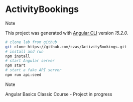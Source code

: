 # ActivityBookings

> [!NOTE]
> This project was generated with [Angular CLI](https://github.com/angular/angular-cli) version _15.2.0._

```bash
# clone lab from github
git clone https://github.com/czas/ActivityBookings.git
# install and run
npm install
# start Angular server
npm start
# start a fake API server
npm run api:seed
```

> [!NOTE]
> Angular Basics Classic Course - Project in progress
